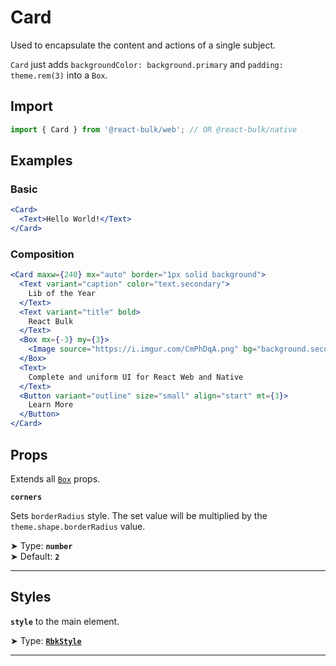 # Card

Used to encapsulate the content and actions of a single subject.

`Card` just adds `backgroundColor: background.primary` and `padding: theme.rem(3)` into a `Box`.

## Import

```jsx
import { Card } from '@react-bulk/web'; // OR @react-bulk/native
```

## Examples

### Basic

```jsx live
<Card>
  <Text>Hello World!</Text>
</Card>
```

### Composition

```jsx live
<Card maxw={240} mx="auto" border="1px solid background">
  <Text variant="caption" color="text.secondary">
    Lib of the Year
  </Text>
  <Text variant="title" bold>
    React Bulk
  </Text>
  <Box mx={-3} my={3}>
    <Image source="https://i.imgur.com/CmPhDqA.png" bg="background.secondary" w="100%" />
  </Box>
  <Text>
    Complete and uniform UI for React Web and Native
  </Text>
  <Button variant="outline" size="small" align="start" mt={3}>
    Learn More
  </Button>
</Card>
```

## Props

Extends all [`Box`](/docs/components/box#props) props.

**`corners`**

Sets `borderRadius` style. The set value will be multiplied by the `theme.shape.borderRadius` value.

➤ Type: **`number`** <br/>
➤ Default: **`2`** <br/>

---

## Styles

**`style`** to the main element.

➤ Type: **[`RbkStyle`](/docs/type-reference/rbk-style)** <br/>

---
